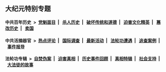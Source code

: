 ## 大纪元特别专题

#### 中共百年历史 &nbsp;>&nbsp; [党魁面目](indexes/nf1176107/README.md?06120430) &nbsp;| &nbsp; [杀人历史](indexes/nf1176106/README.md?06120430) &nbsp;| &nbsp; [破坏传统和道德](indexes/nf1176106/README.md?06120430) &nbsp;| &nbsp; [迫害文化精英](indexes/nf1176111/README.md?06120430) &nbsp;| &nbsp; [篡改历史](indexes/nf1176115/README.md?06120430) &nbsp;| &nbsp; [卖国](indexes/nf1176117/README.md?06120430) 

#### 中共活摘器官 &nbsp;>&nbsp; [热点评论](indexes/nf5879/README.md?06120430) &nbsp;| &nbsp; [国际调查](indexes/nf5947/README.md?06120430) &nbsp;| &nbsp; [最新活动](indexes/nf5883/README.md?06120430) &nbsp;| &nbsp; [法轮功遭遇](indexes/nf5881/README.md?06120430) &nbsp;| &nbsp; [追查案例](indexes/nf5880/README.md?06120430) &nbsp;| &nbsp; [事件报导](indexes/nf5877/README.md?06120430) 

#### 法轮功专辑 &nbsp;>&nbsp; [自焚伪案](indexes/nf5562/README.md?06120430) &nbsp;| &nbsp; [迫害真相](indexes/nf4379/README.md?06120430) &nbsp;| &nbsp; [历史事件回顾](indexes/nf5793/README.md?06120430) &nbsp;| &nbsp; [真相特辑](indexes/nf4389/README.md?06120430) &nbsp;| &nbsp; [社会支持](indexes/nf4386/README.md?06120430) &nbsp;| &nbsp; [大法徒的故事](indexes/nf1147481/README.md?06120430) 
